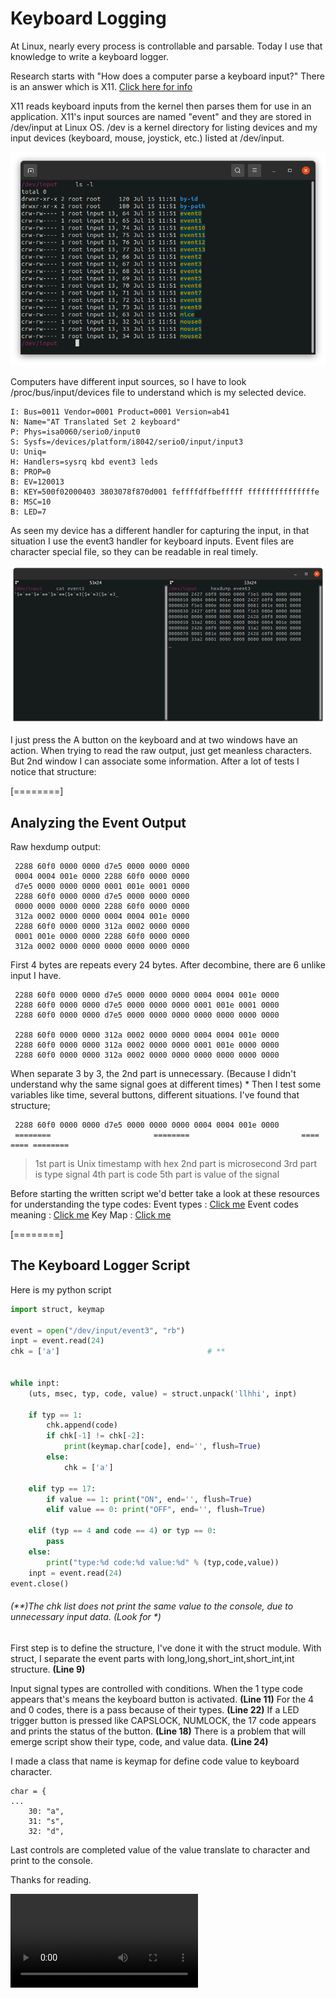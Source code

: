 # Keyboard Logging

At Linux, nearly every process is controllable and parsable. Today I use that knowledge to write a keyboard logger.

Research starts with "How does a computer parse a keyboard input?"
There is an answer which is X11. [Click here for info]( https://en.wikipedia.org/wiki/X_Window_System#Software_architecture "Click here for info")

X11 reads keyboard inputs from the kernel then parses them for use in an application.
X11's input sources are named "event" and they are stored in /dev/input at Linux OS.
/dev is a kernel directory for listing devices and my input devices (keyboard, mouse, joystick, etc.) listed at /dev/input.

![Img1](/Img/Img1.png)

Computers have different input sources, so I have to look /proc/bus/input/devices file to understand which is my selected device.


    I: Bus=0011 Vendor=0001 Product=0001 Version=ab41
    N: Name="AT Translated Set 2 keyboard"
    P: Phys=isa0060/serio0/input0
    S: Sysfs=/devices/platform/i8042/serio0/input/input3
    U: Uniq=
    H: Handlers=sysrq kbd event3 leds 
    B: PROP=0
    B: EV=120013
    B: KEY=500f02000403 3803078f870d001 feffffdffbefffff fffffffffffffffe
    B: MSC=10
    B: LED=7


As seen my device has a different handler for capturing the input, in that situation I use the event3 handler for keyboard inputs.
Event files are character special file, so they can be readable in real timely.

![Img2](/Img/Img2.png)

I just press the A button on the keyboard and at two windows have an action.
When trying to read the raw output, just get meanless characters.  But 2nd window I can associate some information.
After a lot of tests I notice that structure:


[========]
## Analyzing the Event Output

Raw hexdump output:

```
 2288 60f0 0000 0000 d7e5 0000 0000 0000
 0004 0004 001e 0000 2288 60f0 0000 0000
 d7e5 0000 0000 0000 0001 001e 0001 0000
 2288 60f0 0000 0000 d7e5 0000 0000 0000
 0000 0000 0000 0000 2288 60f0 0000 0000
 312a 0002 0000 0000 0004 0004 001e 0000
 2288 60f0 0000 0000 312a 0002 0000 0000
 0001 001e 0000 0000 2288 60f0 0000 0000
 312a 0002 0000 0000 0000 0000 0000 0000
```


First 4 bytes are repeats every 24 bytes. After decombine, there are 6 unlike input I have.

```
 2288 60f0 0000 0000 d7e5 0000 0000 0000 0004 0004 001e 0000
 2288 60f0 0000 0000 d7e5 0000 0000 0000 0001 001e 0001 0000
 2288 60f0 0000 0000 d7e5 0000 0000 0000 0000 0000 0000 0000

 2288 60f0 0000 0000 312a 0002 0000 0000 0004 0004 001e 0000
 2288 60f0 0000 0000 312a 0002 0000 0000 0001 001e 0000 0000 
 2288 60f0 0000 0000 312a 0002 0000 0000 0000 0000 0000 0000
```

When separate 3 by 3, the 2nd part is unnecessary. (Because I didn't understand why the same signal goes at different times) *
Then I test some variables like time, several buttons, different situations.
I've found that structure;

```
 2288 60f0 0000 0000 d7e5 0000 0000 0000 0004 0004 001e 0000
 ========                       ========                         ==== ==== ========
```

> 1st part is Unix timestamp with hex
>2nd part is microsecond
>3rd part is type signal
>4th part is code
>5th part is value of the signal


Before starting the written script we'd better take a look at these resources for understanding the type codes:
Event types : [Click me](https://github.com/torvalds/linux/blob/8096acd7442e613fad0354fc8dfdb2003cceea0b/include/uapi/linux/input-event-codes.h#L35 "Click me")
Event codes meaning : [Click me](https://www.kernel.org/doc/Documentation/input/event-codes.txt "Click me")
Key Map : [Click me](https://github.com/torvalds/linux/blob/8096acd7442e613fad0354fc8dfdb2003cceea0b/include/uapi/linux/input-event-codes.h#L75-L338 "Click me")


[========]
## The Keyboard Logger Script
Here is my python script


```python
import struct, keymap

event = open("/dev/input/event3", "rb")
inpt = event.read(24)
chk = ['a']									# **


while inpt:
	(uts, msec, typ, code, value) = struct.unpack('llhhi', inpt)

	if typ == 1:
		chk.append(code)
		if chk[-1] != chk[-2]:
			print(keymap.char[code], end='', flush=True)
		else:
			chk = ['a']
			
	elif typ == 17:
		if value == 1: print("ON", end='', flush=True)
		elif value == 0: print("OFF", end='', flush=True)
		
	elif (typ == 4 and code == 4) or typ == 0:
		pass
	else:
		print("type:%d code:%d value:%d" % (typ,code,value))
	inpt = event.read(24)
event.close()
```
###### (**)The chk list does not print the same value to the console, due to unnecessary input data. (Look for *)

First step is to define the structure, I've done it with the struct module.
With struct, I separate the event parts with long,long,short_int,short_int,int structure. **(Line 9)**

Input signal types are controlled with conditions.
When the 1 type code appears that's means the keyboard button is activated. **(Line 11)**
For the 4 and 0 codes, there is a pass because of their types. **(Line 22)**
If a LED trigger button is pressed like CAPSLOCK, NUMLOCK, the 17 code appears and prints the status of the button. **(Line 18)**
There is a problem that will emerge script show their type, code, and value data. **(Line 24)**

I made a class that name is keymap for define code value to keyboard character.
```
char = {
...
	30: "a",
	31: "s",
	32: "d",
```
Last controls are completed value of the value translate to character and print to the console.

Thanks for reading.

![Vid1](/Img/Vid1.mp4)
